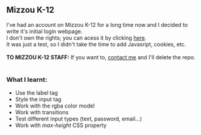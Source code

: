 ## Mizzou K-12
I've had an account on Mizzou K-12 for a long time now and I decided to write it's initial login webpage.<br>
I don't own the rights; you can acess it by clicking <a href="https://courses.mizzouk12.missouri.edu/login/canvas">here</a>.<br>
It was just a test, so I didn't take the time to add Javasript, cookies, etc.<br><br>
**TO MIZZOU K-12 STAFF:** If you want to, <a href="https://t.me/bored_user">contact me</a> and I'll delete the repo.<br><br>
### What I learnt: ###
<ul>
    <li>Use the label tag</li>
    <li>Style the input tag</li>
    <li>Work with the rgba color model</li>
    <li>Work with transitions</li>
    <li>Test different input types (text, password, email...)</li>
    <li>Work with <em>max-height</em> CSS property</li>
</ul>
